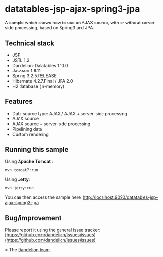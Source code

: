 datatables-jsp-ajax-spring3-jpa
=================================================================

A sample which shows how to use an AJAX source, with or without server-side processing, based on Spring3 and JPA.

## Technical stack

 - JSP 
 - JSTL 1.2
 - Dandelion-Datatables 1.10.0
 - Jackson 1.9.11
 - Spring 3.2.5.RELEASE
 - Hibernate 4.2.7.Final / JPA 2.0
 - H2 database (in-memory)

## Features
		
 - Data source type: AJAX / AJAX + server-side processing
 - AJAX source
 - AJAX source + server-side processing
 - Pipelining data
 - Custom rendering

## Running this sample

Using __Apache Tomcat__ :

    mvn tomcat7:run

Using __Jetty__:

    mvn jetty:run

You can then access the sample here: [http://localhost:9090/datatables-jsp-ajax-spring3-jpa](http://localhost:9090/datatables-jsp-ajax-spring3-jpa)

## Bug/improvement

Please report it using the general issue tracker: [https://github.com/dandelion/issues/issues](https://github.com/dandelion/issues/issues)

=
The [Dandelion team](http://dandelion.github.io/team/).